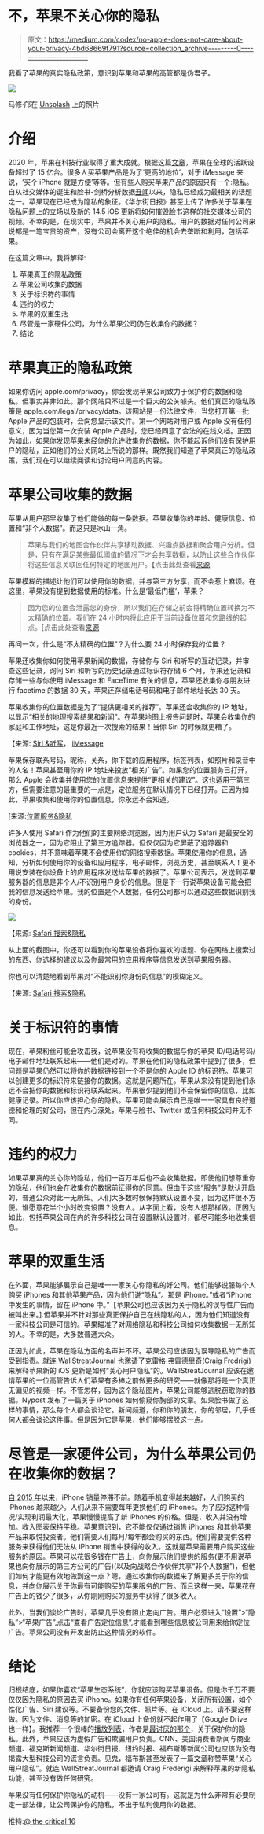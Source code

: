 # 不，苹果不关心你的隐私

> 原文：<https://medium.com/codex/no-apple-does-not-care-about-your-privacy-4bd68669f791?source=collection_archive---------0----------------------->

我看了苹果的真实隐私政策，意识到苹果和苹果的高管都是伪君子。

![](img/611871b0c9e85577b6120b55c7c43d54.png)

马修·邝在 [Unsplash](https://unsplash.com?utm_source=medium&utm_medium=referral) 上的照片

# 介绍

2020 年，苹果在科技行业取得了重大成就。根据这篇[文章](https://9to5mac.com/2020/01/28/apple-hits-1-5-billion-active-devices-with-80-of-recent-iphones-and-ipads-running-ios-13/)，苹果在全球的活跃设备超过了 15 亿台。很多人买苹果产品是为了‘更高的地位’，对于 iMessage 来说，‘买个 iPhone 就是方便’等等。但有些人购买苹果产品的原因只有一个:隐私。自从社交媒体的诞生和脸书-剑桥分析数据[丑闻](https://en.wikipedia.org/wiki/Facebook%E2%80%93Cambridge_Analytica_data_scandal)以来，隐私已经成为最相关的话题之一。苹果现在已经成为隐私的象征。《华尔街日报》甚至上传了许多关于苹果在隐私问题上的立场以及新的 14.5 iOS 更新将如何摧毁脸书这样的社交媒体公司的视频。不幸的是，在现实中，苹果并不关心用户的隐私。用户的数据对任何公司来说都是一笔宝贵的资产，没有公司会离开这个绝佳的机会去垄断和利用，包括苹果。

在这篇文章中，我将解释:

1.  苹果真正的隐私政策
2.  苹果公司收集的数据
3.  关于标识符的事情
4.  违约的权力
5.  苹果的双重生活
6.  尽管是一家硬件公司，为什么苹果公司仍在收集你的数据？
7.  结论

# 苹果真正的隐私政策

如果你访问 apple.com/privacy，你会发现苹果公司致力于保护你的数据和隐私。但事实并非如此。那个网站只不过是一个巨大的公关噱头。他们真正的隐私政策是 apple.com/legal/privacy/data。该网站是一份法律文件，当您打开第一批 Apple 产品的包装时，会向您显示该文件。第一个网站对用户或 Apple 没有任何意义，因为当您第一次安装 Apple 产品时，您已经同意了合法的在线文档。正因为如此，如果你发现苹果未经你的允许收集你的数据，你不能起诉他们没有保护用户的隐私，正如他们的公关网站上所说的那样。既然我们知道了苹果真正的隐私政策，我们现在可以继续阅读和讨论用户同意的内容。

# **苹果公司收集的数据**

苹果从用户那里收集了他们能做的每一条数据。苹果收集你的年龄、健康信息、位置和“非个人数据”。而这只是冰山一角。

> 苹果与我们的地图合作伙伴共享移动数据、兴趣点数据和聚合用户分析。但是，只有在满足某些最低阈值的情况下才会共享数据，以防止这些合作伙伴将这些信息关联回任何特定的地图用户。【点击此处查看[来源](https://support.apple.com/en-gb/HT212039)

苹果模糊的描述让他们可以使用你的数据，并与第三方分享，而不会惹上麻烦。在这里，苹果没有提到数据使用的标准。什么是‘最低门槛’，苹果？

> 因为您的位置会泄露您的身份，所以我们在存储之前会将精确位置转换为不太精确的位置。我们在 24 小时内将此应用于当前设备位置和您路线的起点。[点击此处查看[来源](https://support.apple.com/en-gb/HT212039)

再问一次，什么是“不太精确的位置”？为什么要 24 小时保存我的位置？

苹果还收集你如何使用苹果新闻的数据，存储你与 Siri 和听写的互动记录，并审查这些记录，询问 Siri 和听写的历史记录通过标识符存储 6 个月，苹果还记录和存储一些与你使用 iMessage 和 FaceTime 有关的信息，苹果还收集你与朋友进行 facetime 的数据 30 天，苹果还存储电话号码和电子邮件地址长达 30 天。

苹果收集你的位置数据是为了“提供更相关的推荐”。苹果还会收集你的 IP 地址，以显示“相关的地理搜索结果和新闻”。在苹果地图上报告问题时，苹果会收集你的家庭和工作地址，这是你最近一次搜索的结果！当你 Siri 的时候就更糟了。

【来源: [Siri &听写](https://support.apple.com/en-gb/HT210657)， [iMessage](https://support.apple.com/en-gb/HT209110)

苹果保存联系号码，昵称，关系，你下载的应用程序，标签列表，如照片和录音中的人名！苹果甚至用你的 IP 地址来投放“相关广告”。如果您的位置服务已打开，那么 Apple 会收集并使用您的位置信息来提供“更相关的建议”。这也适用于第三方，但需要注意的最重要的一点是，定位服务在默认情况下已经打开。正因为如此，苹果收集和使用你的位置信息，你永远不会知道。

[来源:[位置服务&隐私](https://support.apple.com/en-gb/HT207056)

许多人使用 Safari 作为他们的主要网络浏览器，因为用户认为 Safari 是最安全的浏览器之一，因为它阻止了第三方追踪器。但仅仅因为它屏蔽了追踪器和 cookies，并不意味着苹果不会使用你的网络搜索数据。苹果使用你的信息，通知，分析如何使用你的设备和应用程序，电子邮件，浏览历史，甚至联系人！更不用说安装在你设备上的应用程序发送给苹果的数据了。苹果公司表示，发送到苹果服务器的信息是非个人/不识别用户身份的信息。但是下一行说苹果设备可能会把我的信息发送给苹果。我的位置是个人数据，任何公司都可以通过这些数据识别我的身份。

![](img/498f77bb118dff34749ed1bff51516ca.png)

【来源: [Safari 搜索&隐私](https://support.apple.com/en-gb/HT212189)

从上面的截图中，你还可以看到你的苹果设备将你喜欢的话题、你在网络上搜索过的东西、你选择的建议以及你最常用的应用程序等信息发送到苹果服务器。

你也可以清楚地看到苹果对“不能识别你身份的信息”的模糊定义。

【来源: [Safari 搜索&隐私](https://support.apple.com/en-gb/HT212189)

# 关于标识符的事情

现在，苹果粉丝可能会攻击我，说苹果没有将收集的数据与你的苹果 ID/电话号码/电子邮件地址联系起来——他们是对的。苹果在他们的隐私政策中提到了很多，但问题是苹果仍然可以将你的数据链接到一个不是你的 Apple ID 的标识符。苹果可以创建更多的标识符来链接你的数据。这就是问题所在。苹果从来没有提到他们永远不会把你的数据和标识符联系起来。苹果很少提到他们不会保留你的信息，比如健康记录。所以你应该担心你的隐私。苹果可能会展示自己是唯一一家具有良好道德和伦理的好公司，但在内心深处，苹果与脸书、Twitter 或任何科技公司并无不同。

# 违约的权力

如果苹果真的关心你的隐私，他们一百万年后也不会收集数据。即使他们想尊重你的隐私，他们也会在收集你的数据前征得你的同意。但由于这些“服务”是默认开启的，普通公众对此一无所知。人们大多数时候保持默认设置不变，因为这样很不方便。谁愿意花半个小时改变设置？没有人。从字面上看，没有人想那样做。正因为如此，包括苹果公司在内的许多科技公司在设置默认设置时，都尽可能多地收集信息。

# 苹果的双重生活

在外面，苹果能够展示自己是唯一一家关心你隐私的好公司。他们能够说服每个人购买 iPhones 和其他苹果产品，因为他们说“隐私”。那是 iPhone。”或者“iPhone 中发生的事情，留在 iPhone 中。”【苹果公司也应该因为关于隐私的误导性广告而被叫出来。].但苹果并不针对那些真正保护自己在线隐私的人，因为他们知道没有一家科技公司是可信的。苹果瞄准了对网络隐私和科技公司如何收集数据一无所知的人。不幸的是，大多数普通大众。

正因为如此，苹果在隐私方面的名声并不坏。苹果公司应该因为误导隐私的广告而受到指责。就连 WallStreatJournal 也邀请了克雷格·弗雷德里奇(Craig Fredrigi)来解释苹果新的 iOS 更新是如何“关心用户隐私”的。WallStreatJournal 应该在邀请苹果的一位高管告诉人们苹果有多棒之前做更多的研究——就像那将是一个真正无偏见的视频一样。不管怎样，因为这个隐私图片，苹果公司能够逃脱窃取你的数据。Nypost 发布了一篇关于 iPhones 如何偷窥你胸部的文章。如果脸书做了这样的事情，那么每个人都会谈论它。新闻频道，你和你的朋友，你的邻居，几乎任何人都会谈论这件事。但是因为它是苹果，他们能够摆脱这一点。

# 尽管是一家硬件公司，为什么苹果公司仍在收集你的数据？

[自 2015 年](https://www.businessofapps.com/data/apple-statistics/)以来，iPhone 销量停滞不前。随着手机变得越来越好，人们购买的 iPhones 越来越少。人们从来不需要每年更换他们的 iPhones。为了应对这种情况/实现利润最大化，苹果慢慢提高了新 iPhones 的价格。但是，收入并没有增加。收入图表保持平稳。苹果意识到，它不能仅仅通过销售 iPhones 和其他苹果产品来取悦投资者。他们需要人们每月/每年都会购买的东西。他们需要提供各种服务来获得他们无法从 iPhone 销售中获得的收入。这就是苹果需要用户购买这些服务的原因。苹果可以花很多钱在广告上，向你展示他们提供的服务(更不用说苹果也向你展示的第三方公司的广告)(以及向战略合作伙伴共享“非个人数据”)，但他们如何才能更有效地做到这一点？嗯，通过收集你的数据来了解更多关于你的信息，并向你展示关于你最有可能购买的苹果服务的广告。而且这样一来，苹果花在广告上的钱少了很多，从你刚刚购买的服务中获得了很多收入。

此外，当我们谈论广告时，苹果几乎没有阻止定向广告。用户必须进入“设置”>“隐私”>“苹果广告”,点击“查看广告定位信息”,才能看到哪些信息被公司用来给你定位广告。苹果公司没有开发出防止这种情况的软件。

# 结论

归根结底，如果你喜欢“苹果生态系统”，你就应该购买苹果设备。但是你千万不要仅仅因为隐私的原因去买 iPhone。如果你有任何苹果设备，关闭所有设置，如个性化广告、Siri 建议等。不要备份您的文件、照片等。在 iCloud 上。请不要这样做。因为文件、消息等的加密。在 iCloud 上备份就不起作用了【Google Drive 也一样】。我推荐一个很棒的[播放列表](https://www.youtube.com/watch?v=m_SN1CB3Kts&list=PLR_ghQEN2SgBNJDv00OGvqnZpMNhbYt4F)，作者是[最讨厌的那个](https://www.youtube.com/channel/UCjr2bPAyPV7t35MvcgT3W8Q)，关于保护你的隐私。此外，苹果应该为虚假广告和欺骗用户负责。CNN、美国消费者新闻与商业频道、福克斯新闻频道、华尔街日报、纽约时报、福布斯等新闻公司也应该为没有揭露大型科技公司的谎言负责。见鬼，福布斯甚至发表了一篇[文章](https://www.forbes.com/sites/kateoflahertyuk/2019/03/26/heres-the-real-reason-apple-claims-to-care-about-your-privacy/?sh=6db35e8c30f8)称赞苹果“关心用户隐私”。就连 WallStreatJournal 都邀请 Craig Frederigi 来解释苹果的新隐私功能，甚至没有做任何研究。

苹果没有任何保护你隐私的动机——没有一家公司有。这就是为什么非常有必要制定一部法律，让公司保护你的隐私，不出于私利使用你的数据。

推特:[@ the critical 16](https://twitter.com/TheCriticalTh16)